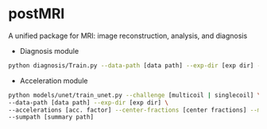 # postMRI
A unified package for MRI: image reconstruction, analysis, and diagnosis


- Diagnosis module

```bash
python diagnosis/Train.py --data-path [data path] --exp-dir [exp dir] --gpu [gpu id]
```

- Acceleration module

```bash
python models/unet/train_unet.py --challenge [multicoil | singlecoil] \
--data-path [data path] --exp-dir [exp dir] \
--accelerations [acc. factor] --center-fractions [center fractions] --mask-type [mask type] \
--sumpath [summary path]
```

